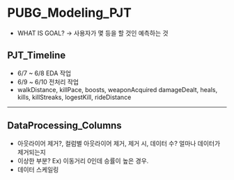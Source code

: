 # PUBG_Modeling_PJT
- WHAT IS GOAL? -> 사용자가 몇 등을 할 것인 예측하는 것

## PJT_Timeline
- 6/7 ~ 6/8 EDA 작업
- 6/9 ~ 6/10 전처리 작업
- walkDistance, killPace, boosts, weaponAcquired
  damageDealt, heals, kills, killStreaks, logestKill, rideDistance
--- 
## DataProcessing_Columns
- 아웃라이어 제거?, 컬럼별 아웃라이어 제거, 제거 시, 데이터 수? 얼마나 데이터가 제거되는지
- 이상한 부분? Ex) 이동거리 0인데 승률이 높은 경우.
- 데이터 스케일링  
